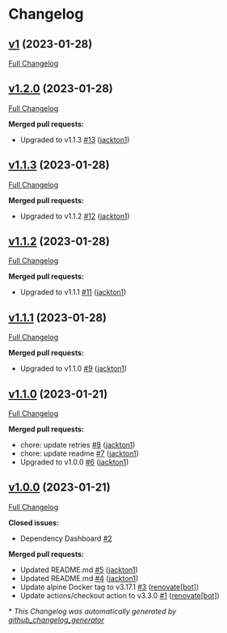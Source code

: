 # Changelog

## [v1](https://github.com/tj-actions/checkly-trigger/tree/v1) (2023-01-28)

[Full Changelog](https://github.com/tj-actions/checkly-trigger/compare/v1.2.0...v1)

## [v1.2.0](https://github.com/tj-actions/checkly-trigger/tree/v1.2.0) (2023-01-28)

[Full Changelog](https://github.com/tj-actions/checkly-trigger/compare/v1.1.3...v1.2.0)

**Merged pull requests:**

- Upgraded to v1.1.3 [\#13](https://github.com/tj-actions/checkly-trigger/pull/13) ([jackton1](https://github.com/jackton1))

## [v1.1.3](https://github.com/tj-actions/checkly-trigger/tree/v1.1.3) (2023-01-28)

[Full Changelog](https://github.com/tj-actions/checkly-trigger/compare/v1.1.2...v1.1.3)

**Merged pull requests:**

- Upgraded to v1.1.2 [\#12](https://github.com/tj-actions/checkly-trigger/pull/12) ([jackton1](https://github.com/jackton1))

## [v1.1.2](https://github.com/tj-actions/checkly-trigger/tree/v1.1.2) (2023-01-28)

[Full Changelog](https://github.com/tj-actions/checkly-trigger/compare/v1.1.1...v1.1.2)

**Merged pull requests:**

- Upgraded to v1.1.1 [\#11](https://github.com/tj-actions/checkly-trigger/pull/11) ([jackton1](https://github.com/jackton1))

## [v1.1.1](https://github.com/tj-actions/checkly-trigger/tree/v1.1.1) (2023-01-28)

[Full Changelog](https://github.com/tj-actions/checkly-trigger/compare/v1.1.0...v1.1.1)

**Merged pull requests:**

- Upgraded to v1.1.0 [\#9](https://github.com/tj-actions/checkly-trigger/pull/9) ([jackton1](https://github.com/jackton1))

## [v1.1.0](https://github.com/tj-actions/checkly-trigger/tree/v1.1.0) (2023-01-21)

[Full Changelog](https://github.com/tj-actions/checkly-trigger/compare/v1.0.0...v1.1.0)

**Merged pull requests:**

- chore: update retries [\#8](https://github.com/tj-actions/checkly-trigger/pull/8) ([jackton1](https://github.com/jackton1))
- chore: update readme [\#7](https://github.com/tj-actions/checkly-trigger/pull/7) ([jackton1](https://github.com/jackton1))
- Upgraded to v1.0.0 [\#6](https://github.com/tj-actions/checkly-trigger/pull/6) ([jackton1](https://github.com/jackton1))

## [v1.0.0](https://github.com/tj-actions/checkly-trigger/tree/v1.0.0) (2023-01-21)

[Full Changelog](https://github.com/tj-actions/checkly-trigger/compare/589fab2d20e5d7d1299ca1d4a757c553c00ae122...v1.0.0)

**Closed issues:**

- Dependency Dashboard [\#2](https://github.com/tj-actions/checkly-trigger/issues/2)

**Merged pull requests:**

- Updated README.md [\#5](https://github.com/tj-actions/checkly-trigger/pull/5) ([jackton1](https://github.com/jackton1))
- Updated README.md [\#4](https://github.com/tj-actions/checkly-trigger/pull/4) ([jackton1](https://github.com/jackton1))
- Update alpine Docker tag to v3.17.1 [\#3](https://github.com/tj-actions/checkly-trigger/pull/3) ([renovate[bot]](https://github.com/apps/renovate))
- Update actions/checkout action to v3.3.0 [\#1](https://github.com/tj-actions/checkly-trigger/pull/1) ([renovate[bot]](https://github.com/apps/renovate))



\* *This Changelog was automatically generated by [github_changelog_generator](https://github.com/github-changelog-generator/github-changelog-generator)*
